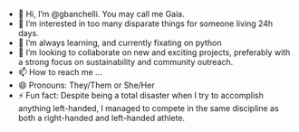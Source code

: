 - 👋 Hi, I’m @gbanchelli. You may call me Gaia.
- 👀 I’m interested in too many disparate things for someone living 24h days. 
- 🌱 I’m always learning, and currently fixating on python
- 💞️ I’m looking to collaborate on new and exciting projects, preferably with a strong focus on sustainability and community outreach. 
- 📫 How to reach me ...
- 😄 Pronouns: They/Them or She/Her
- ⚡ Fun fact: Despite being a total disaster when I try to accomplish anything left-handed, I managed to compete in the same discipline as both a right-handed and left-handed athlete. 

<!---
gbanchelli/gbanchelli is a ✨ special ✨ repository because its `README.md` (this file) appears on your GitHub profile.
You can click the Preview link to take a look at your changes.
--->
